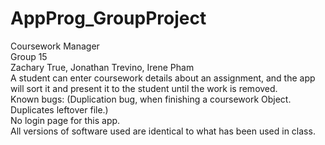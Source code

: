 # AppProg_GroupProject
Coursework Manager  
Group 15  
Zachary True, Jonathan Trevino, Irene Pham  
A student can enter coursework details about an assignment, and the app will sort it and present it to the student until the work is removed.  
Known bugs: (Duplication bug, when finishing a coursework Object. Duplicates leftover file.)  
No login page for this app.  
All versions of software used are identical to what has been used in class.  
